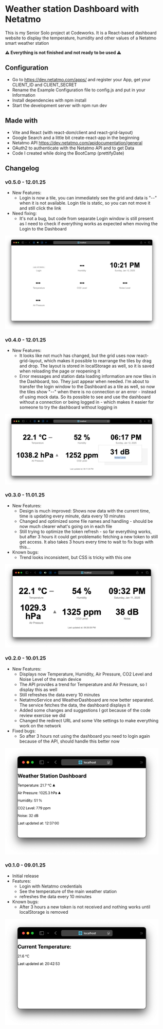 # Weather station Dashboard with Netatmo

This is my Senior Solo project at Codeworks.
It is a React-based dashboard website to display the temperature, humidity and other values of a Netatmo smart weather station

**⚠️ Everything is not finished and not ready to be used ⚠️**

## Configuration

* Go to https://dev.netatmo.com/apps/ and register your App, get your CLIENT_ID and CLIENT_SECRET
* Rename the Example Configuration file to config.js and put in your Information
* Install dependencies with npm install
* Start the development server with npm run dev

## Made with
* Vite and React (with react-dom/client and react-grid-layout)
* Google Search and a little bit create-react-app in the beginning
* Netatmo API https://dev.netatmo.com/apidocumentation/general
* OAuth2 to authenticate with the Netatmo API and to get Data
* Code I created while doing the BootCamp (prettifyDate)

## Changelog

### v0.5.0 - 12.01.25
* New Features:
  * Login is now a tile, you can immediately see the grid and data is "--" when it is not available. Login tile is static, so you can not move it and still click the link
* Need fixing:
  * It's not a bug, but code from separate Login window is still present as I need to check if everything works as expected when moving the Login to the Dashboard

![Picture of v0.5.0](/README_assets/v0.5.0.png)

### v0.4.0 - 12.01.25
* New Features:
  * It looks like not much has changed, but the grid uses now react-grid-layout, which makes it possible to rearrange the tiles by drag and drop. The layout is stored in localStorage as well, so it is saved when reloading the page or reopening it
  * Error messages and station data loading information are now tiles in the Dashboard, too. They just appear when needed. I'm about to transfer the login window to the Dashboard as a tile as well, so now the tiles show "--" when there is no connection or an error - instead of using mock data. So its possible to see and use the dashboard without a connection or being logged in - which makes it easier for someone to try the dashboard without logging in

![Picture of v0.4.0](/README_assets/v0.4.0.png)

### v0.3.0 - 11.01.25
* New Features:
  * Design is much improved: Shows now data with the current time, time is updating every minute, data every 10 minutes
  * Changed and optimized some file names and handling - should be now much clearer what's going on in each file
  * Still trying to optimize the token refresh - so far everything works, but after 3 hours it could get problematic fetching a new token to still get access. It also takes 3 hours every time to wait to fix bugs with this...
* Known bugs:
  * Trend looks inconsistent, but CSS is tricky with this one

![Picture of v0.3.0](/README_assets/v0.3.0.png)

### v0.2.0 - 10.01.25
* New Features:
  * Displays now Temperature, Humidity, Air Pressure, CO2 Level and Noise Level of the main device
  * The API provides a trend for Temperature and Air Pressure, so I display this as well
  * Still refreshes the data every 10 minutes
  * NetatmoService and WeatherDashboard are now better separated. The service fetches the data, the dashboard displays it
  * Added some changes and suggestions I got because of the code review exercise we did
  * Changed the redirect URL and some Vite settings to make everything work on the network
* Fixed bugs:
  * So after 3 hours not using the dashboard you need to login again because of the API, should handle this better now

![Picture of v0.2.0](/README_assets/v0.2.0.png)

### v0.1.0 - 09.01.25
* Initial release
* Features:
  * Login with Netatmo credentials
  * See the temperature of the main weather station
  * refreshes the data every 10 minutes
* Known bugs:
  * After 3 hours a new token is not received and nothing works until localStorage is removed

![Picture of v0.1.0](/README_assets/v0.1.0.png)